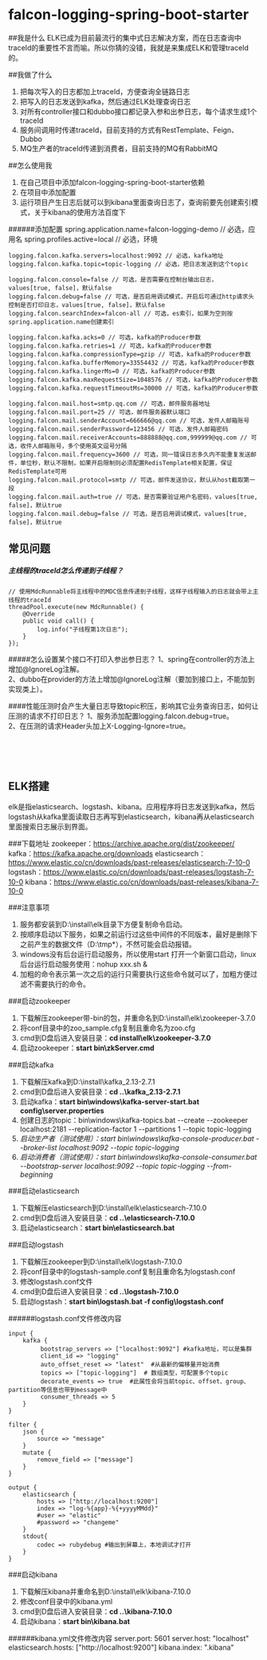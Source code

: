 
# falcon-logging-spring-boot-starter

##我是什么
ELK已成为目前最流行的集中式日志解决方案，而在日志查询中traceId的重要性不言而喻。所以你猜的没错，我就是来集成ELK和管理traceId的。

##我做了什么
1. 把每次写入的日志都加上traceId，方便查询全链路日志
2. 把写入的日志发送到kafka，然后通过ELK处理查询日志
3. 对所有controller接口和dubbo接口都记录入参和出参日志，每个请求生成1个traceId
4. 服务间调用时传递traceId，目前支持的方式有RestTemplate、Feign、Dubbo
5. MQ生产者的traceId传递到消费者，目前支持的MQ有RabbitMQ

##怎么使用我
1. 在自己项目中添加falcon-logging-spring-boot-starter依赖
2. 在项目中添加配置
3. 运行项目产生日志后就可以到kibana里面查询日志了，查询前要先创建索引模式，关于kibana的使用方法百度下

######添加配置
	spring.application.name=falcon-logging-demo // 必选，应用名
	spring.profiles.active=local // 必选，环境
	
	logging.falcon.kafka.servers=localhost:9092 // 必选，kafka地址
	logging.falcon.kafka.topic=topic-logging // 必选，把日志发送到这个topic

	logging.falcon.console=false // 可选，是否需要在控制台输出日志，values[true, false]，默认false
    logging.falcon.debug=false // 可选，是否启用调试模式，开启后可通过http请求头控制是否打印日志，values[true, false]，默认false
	logging.falcon.searchIndex=falcon-all // 可选，es索引，如果为空则按spring.application.name创建索引
	
	logging.falcon.kafka.acks=0 // 可选，kafka的Producer参数
	logging.falcon.kafka.retries=1 // 可选，kafka的Producer参数
	logging.falcon.kafka.compressionType=gzip // 可选，kafka的Producer参数
	logging.falcon.kafka.bufferMemory=33554432 // 可选，kafka的Producer参数
	logging.falcon.kafka.lingerMs=0 // 可选，kafka的Producer参数
	logging.falcon.kafka.maxRequestSize=1048576 // 可选，kafka的Producer参数
	logging.falcon.kafka.requestTimeoutMs=30000 // 可选，kafka的Producer参数

	logging.falcon.mail.host=smtp.qq.com // 可选，邮件服务器地址
	logging.falcon.mail.port=25 // 可选，邮件服务器默认端口
	logging.falcon.mail.senderAccount=666666@qq.com // 可选，发件人邮箱账号
	logging.falcon.mail.senderPassword=123456 // 可选，发件人邮箱密码
	logging.falcon.mail.receiverAccounts=888888@qq.com,999999@qq.com // 可选，收件人邮箱账号，多个使用英文逗号分隔
	logging.falcon.mail.frequency=3600 // 可选，同一错误日志多久内不能重复发送邮件，单位秒，默认不限制，如果开启限制则必须配置RedisTemplate相关配置，保证RedisTemplate可用
	logging.falcon.mail.protocol=smtp // 可选，邮件发送协议，默认从host截取第一段
	logging.falcon.mail.auth=true // 可选，是否需要验证用户名密码，values[true, false]，默认true
	logging.falcon.mail.debug=false // 可选，是否启用调试模式，values[true, false]，默认true
	

## 常见问题
##### 主线程的traceId怎么传递到子线程？
    // 使用MdcRunnable将主线程中的MDC信息传递到子线程，这样子线程输入的日志就会带上主线程的traceId
    threadPool.execute(new MdcRunnable() {
        @Override
        public void call() {
            log.info("子线程第1次日志");
        }
    });

#####怎么设置某个接口不打印入参出参日志？
1、spring在controller的方法上增加@IgnoreLog注解。<br/>
2、dubbo在provider的方法上增加@IgnoreLog注解（要加到接口上，不能加到实现类上）。

####性能压测时会产生大量日志导致topic积压，影响其它业务查询日志，如何让压测的请求不打印日志？
1、服务添加配置logging.falcon.debug=true。<br/>
2、在压测的请求Header头加上X-Logging-Ignore=true。


<br/><br/><br/>
## ELK搭建
elk是指elasticsearch、logstash、kibana。应用程序将日志发送到kafka，然后logstash从kafka里面读取日志再写到elasticsearch，kibana再从elasticsearch里面搜索日志展示到界面。

###下载地址
	zookeeper：https://archive.apache.org/dist/zookeeper/
	kafka：https://kafka.apache.org/downloads
	elasticsearch：https://www.elastic.co/cn/downloads/past-releases/elasticsearch-7-10-0
	logstash：https://www.elastic.co/cn/downloads/past-releases/logstash-7-10-0
	kibana：https://www.elastic.co/cn/downloads/past-releases/kibana-7-10-0

###注意事项
1. 服务都安装到D:\install\elk目录下方便复制命令启动。
2. 按顺序启动以下服务，如果之前运行过这些中间件的不同版本，最好是删除下之前产生的数据文件（D:\tmp\*），不然可能会启动报错。
3. windows没有后台运行启动服务，所以使用start 打开一个新窗口启动，linux后台运行启动服务使用：nohup xxx.sh &
4. 加粗的命令表示第一次之后的运行只需要执行这些命令就可以了，加粗方便过滤不需要执行的命令。

###启动zookeeper
1. 下载解压zookeeper带-bin的包，并重命名到D:\install\elk\zookeeper-3.7.0
2. 将conf目录中的zoo_sample.cfg复制且重命名为zoo.cfg
3. cmd到D盘后进入安装目录：**cd install\elk\zookeeper-3.7.0**
4. 启动zookeeper：**start bin\zkServer.cmd**

###启动kafka
1. 下载解压kafka到D:\install\kafka_2.13-2.7.1
2. cmd到D盘后进入安装目录：**cd ..\kafka_2.13-2.7.1**
3. 启动kafka：**start bin\windows\kafka-server-start.bat config\server.properties**
4. 创建日志的topic：bin\windows\kafka-topics.bat --create --zookeeper localhost:2181 --replication-factor 1 --partitions 1 --topic topic-logging
5. *启动生产者（测试使用）：start bin\windows\kafka-console-producer.bat --broker-list localhost:9092 --topic topic-logging*
6. *启动消费者（测试使用）：start bin\windows\kafka-console-consumer.bat --bootstrap-server localhost:9092 --topic topic-logging --from-beginning*

###启动elasticsearch
1. 下载解压elasticsearch到D:\install\elk\elasticsearch-7.10.0
2. cmd到D盘后进入安装目录：**cd ..\elasticsearch-7.10.0**
3. 启动elasticsearch：**start bin\elasticsearch.bat**

###启动logstash
1. 下载解压zookeeper到D:\install\elk\logstash-7.10.0
2. 将conf目录中的logstash-sample.conf复制且重命名为logstash.conf
3. 修改logstash.conf文件 
4. cmd到D盘后进入安装目录：**cd ..\logstash-7.10.0**
5. 启动logstash：**start bin\logstash.bat -f config\logstash.conf**

######logstash.conf文件修改内容

    input {
		kafka {
	         bootstrap_servers => ["localhost:9092"] #kafka地址，可以是集群
	         client_id => "logging"   
	         auto_offset_reset => "latest"  #从最新的偏移量开始消费
	         topics => ["topic-logging"]  # 数组类型，可配置多个topic
	         decorate_events => true  #此属性会将当前topic、offset、group、partition等信息也带到message中
	         consumer_threads => 5
		}
	}

    filter {
    	json {
    		source => "message"
    	}
    	mutate {
    		remove_field => ["message"]
    	}
    }

    output {
    	elasticsearch {
    		hosts => ["http://localhost:9200"]
    		index => "log-%{app}-%{+yyyyMMdd}"
    		#user => "elastic"
    		#password => "changeme"
    	}
    	stdout{
    		codec => rubydebug #输出到屏幕上，本地调试才打开
    	}
    }


###启动kibana
1. 下载解压kibana并重命名到D:\install\elk\kibana-7.10.0
2. 修改conf目录中的kibana.yml
3. cmd到D盘后进入安装目录：**cd ..\kibana-7.10.0**
4. 启动kibana：**start bin\kibana.bat**

######kibana.yml文件修改内容
    server.port: 5601
	server.host: "localhost"
	elasticsearch.hosts: ["http://localhost:9200"]
	kibana.index: ".kibana"

